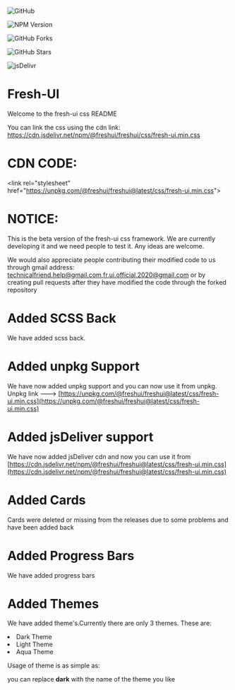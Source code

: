 ![GitHub](https://img.shields.io/github/license/Fresh-UI/freshui?style=for-the-badge&color=2196f3)

![NPM Version](https://img.shields.io/badge/dynamic/json?color=%232196f3&label=%20Version&query=version&url=https%3A%2F%2Funpkg.com%2F%40freshui%2Ffreshui%40latest%2Fpackage.json&logo=npm&style=for-the-badge&link=http://npmjs.com/package/@freshui/freshui&link=https://unpkg.com/browse/@freshui/freshui@latest/)

![GitHub Forks](https://img.shields.io/github/forks/Fresh-UI/freshui?style=for-the-badge&logo=github&color=2196f3)

![GitHub Stars](https://img.shields.io/github/stars/Fresh-UI/freshui?style=for-the-badge&logo=github&color=2196f3)

![jsDelivr](https://data.jsdelivr.com/v1/package/npm/@freshui/freshui/badge?style=for-the-badge)

# Fresh-UI

Welcome to the fresh-ui css README

You can link the css using the cdn link: https://cdn.jsdelivr.net/npm/@freshui/freshui/css/fresh-ui.min.css
# CDN CODE: 

&lt;link rel="stylesheet" href="https://unpkg.com/@freshui/freshui@latest/css/fresh-ui.min.css"&gt;

# NOTICE:
This is the beta version of the fresh-ui css framework.
We are currently developing it and we need people to test it.
Any ideas are welcome.

We would also appreciate people contributing their modified code to us through gmail address: technicalfriend.help@gmail.com,fr.ui.official.2020@gmail.com
or by creating pull requests after they have modified the code through the forked repository
<!--- No changes should be directly committed to the master branch without the notice and permissions of creator. --->

# Added SCSS Back
We have added scss back.

# Added unpkg Support
We have now added unpkg support and you can now use it from unpkg.
Unpkg link ---> [https://unpkg.com/@freshui/freshui@latest/css/fresh-ui.min.css](https://unpkg.com/@freshui/freshui@latest/css/fresh-ui.min.css)

# Added jsDeliver support
We have now added jsDeliver cdn and now you can use it from [https://cdn.jsdelivr.net/npm/@freshui/freshui@latest/css/fresh-ui.min.css](https://cdn.jsdelivr.net/npm/@freshui/freshui@latest/css/fresh-ui.min.css)

# Added Cards

Cards were deleted or missing from the releases due to some problems and have been added back

# Added Progress Bars

We have added progress bars

# Added Themes

We have added theme's.Currently there are only 3 themes. These are:

<li>Dark Theme</li>
<li>Light Theme</li>
<li>Aqua Theme</li>

Usage of theme is as simple as:

<element theme="dark">
</element>

you can replace **dark** with the name of the theme you like
